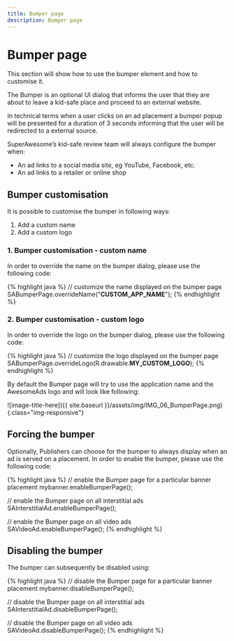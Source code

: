 ```yaml
---
title: Bumper page
description: Bumper page
---
```


# Bumper page

This section will show how to use the bumper element and how to customise it.

The Bumper is an optional UI dialog that informs the user that they are about to leave a kid-safe place and proceed to an external website.

In technical terms when a user clicks on an ad placement a bumper popup will be presented for a duration of 3 seconds informing that the user will be redirected to a external source.

SuperAwesome’s kid-safe review team will always configure the bumper when:
 - An ad links to a social media site, eg YouTube, Facebook, etc.
 - An ad links to a retailer or online shop

## Bumper customisation

 It is possible to customise the bumper in following ways:
  1. Add a custom name
  2. Add a custom logo

### 1. Bumper customisation - custom name

In order to override the name on the bumper dialog, please use the following code:

{% highlight java %}
// customize the name displayed on the bumper page
SABumperPage.overrideName("__CUSTOM_APP_NAME__");
{% endhighlight %}

### 2. Bumper customisation - custom logo

In order to override the logo on the bumper dialog, please use the following code:

{% highlight java %}
// customize the logo displayed on the bumper page
SABumperPage.overrideLogo(R.drawable.__MY_CUSTOM_LOGO__);
{% endhighlight %}

By default the Bumper page will try to use the application name and the AwesomeAds logo and will look like following:

![image-title-here]({{ site.baseurl }}/assets/img/IMG_06_BumperPage.png){:class="img-responsive"}

## Forcing the bumper

Optionally, Publishers can choose for the bumper to always display when an ad is served on a placement. In order to enable the bumper, please use the following code:

{% highlight java %}
// enable the Bumper page for a particular banner placement
mybanner.enableBumperPage();

// enable the Bumper page on all interstitial ads
SAInterstitialAd.enableBumperPage();

// enable the Bumper page on all video ads
SAVideoAd.enableBumperPage();
{% endhighlight %}

## Disabling the bumper

The bumper can subsequently be disabled using:

{% highlight java %}
// disable the Bumper page for a particular banner placement
mybanner.disableBumperPage();

// disable the Bumper page on all interstitial ads
SAInterstitialAd.disableBumperPage();

// disable the Bumper page on all video ads
SAVideoAd.disableBumperPage();
{% endhighlight %}